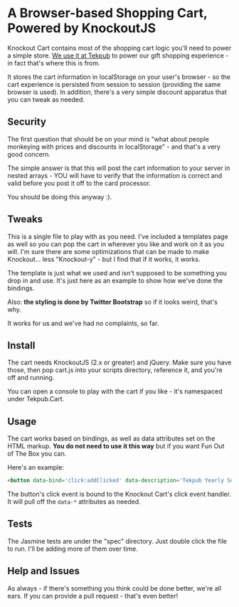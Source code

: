 # A Browser-based Shopping Cart, Powered by KnockoutJS

Knockout Cart contains most of the shopping cart logic you'll need to power a simple store. [We use it at Tekpub](http://tekpub.com/gifts/new) to power our gift shopping experience - in fact that's where this is from.

It stores the cart information in localStorage on your user's browser - so the cart experience is persisted from session to session (providing the same browser is used). In addition, there's a very simple discount apparatus that you can tweak as needed.

## Security

The first question that should be on your mind is "what about people monkeying with prices and discounts in localStorage" - and that's a very good concern.

The simple answer is that this will post the cart information to your server in nested arrays - YOU will have to verify that the information is correct and valid before you post it off to the card processor.

You should be doing this anyway :).

## Tweaks

This is a single file to play with as you need. I've included a templates page as well so you can pop the cart in wherever you like and work on it as you will. I'm sure there are some optimizations that can be made to make Knockout... less "Knockout-y" - but I find that if it works, it works.

The template is just what we used and isn't supposed to be something you drop in and use. It's just here as an example to show how we've done the bindings.

Also: **the styling is done by Twitter Bootstrap** so if it looks weird, that's why.

It works for us and we've had no complaints, so far.

## Install

The cart needs KnockoutJS (2.x or greater) and jQuery. Make sure you have those, then pop cart.js into your scripts directory, reference it, and you're off and running.

You can open a console to play with the cart if you like - it's namespaced under Tekpub.Cart.

## Usage
The cart works based on bindings, as well as data attributes set on the HTML markup. **You do not need to use it this way** but if you want Fun Out of The Box you can.

Here's an example:

```html
<button data-bind='click:addClicked' data-description='Tekpub Yearly Subscription' data-price='149.0' data-sku='yearly'>Give</button>
```
The button's click event is bound to the Knockout Cart's click event handler. It will pull off the `data-*` attributes as needed.

## Tests

The Jasmine tests are under the "spec" directory. Just double click the file to run. I'll be adding more of them over time.

## Help and Issues

As always - if there's something you think could be done better, we're all ears. If you can provide a pull request - that's even better!
